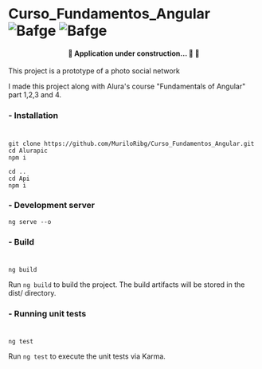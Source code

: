 # **Curso_Fundamentos_Angular** ![Bafge](https://img.shields.io/badge/Version-1.3.0-green) ![Bafge](https://img.shields.io/badge/Angular-13.1.0-blue)

<h4 align="center"> 
	🚧 Application under construction... 🚀  🚧
</h4>

<p>This project is a prototype of a photo social network</p>
<p>I made this project along with Alura's course "Fundamentals of Angular" part 1,2,3 and 4.</p>

### **- Installation**

#

```
git clone https://github.com/MuriloRibg/Curso_Fundamentos_Angular.git
cd Alurapic
npm i
```

```
cd ..
cd Api
npm i
```

### **- Development server**

```
ng serve --o
```

### **- Build**

#

```
ng build
```

Run `ng build` to build the project. The build artifacts will be stored in the dist/ directory.

### **- Running unit tests**

#

```
ng test
```

Run `ng test` to execute the unit tests via Karma.
